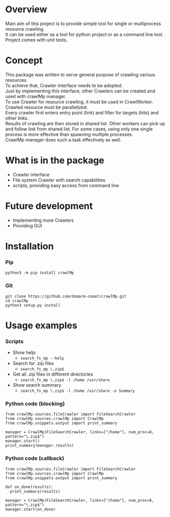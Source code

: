 # Overview #

Main aim of this project is to provide simple tool for single or multiprocess resource crawling.  
It can be used either as a tool for python project or as a command line tool.  
Project comes with unit tests. 

# Concept #

This package was written to serve general purpose of crawling various resources.  
To achieve that, Crawler interface needs to be adopted.  
Just by implementing this interface, other Crawlers can be created and used with crawlMp manager.  
To use Crawler for resource crawling, it must be used in CrawlWorker.  
Crawled resource must be parallelized.  
Every crawler first enters entry point (link) and filter for targets (hits) and other links.  
Results of crawling are then stored in shared list.
Other workers can pick up and follow link from shared list.
For some cases, using only one single process is more effective than spawning multiple processes.  
CrawlMp manager does such a task effectively as well.  

# What is in the package #

- Crawler interface
- File system Crawler with search capabilities
- scripts, providing easy access from command line 

# Future development #

- Implementing more Crawlers
- Providing GUI

# Installation #

### Pip ###
`python3 -m pip install crawlMp`

### Git ###
`git clone https://github.com/domarm-comat/crawlMp.git`  
`cd crawlMp`  
`python3 setup.py install`  

# Usage examples #

### Scripts ###

* Show help:
  * `search_fs_mp --help`
* Search for .zip files
  * `search_fs_mp \.zip$`
* Get all .zip files in different directories
  * `search_fs_mp \.zip$ -l /home /usr/share`
* Show search summary
  * `search_fs_mp \.zip$ -l /home /usr/share -o Summary`

### Python code (blocking) ###

```
from crawlMp.sources.fileCrawler import FileSearchCrawler
from crawlMp.sources.crawlMp import CrawlMp
from crawlMp.snippets.output import print_summary

manager = CrawlMp(FileSearchCrawler, links=["/home"], num_proc=8, pattern="\.zip$")
manager.start()
print_summary(manager.results)
```

### Python code (callback) ###

```
from crawlMp.sources.fileCrawler import FileSearchCrawler
from crawlMp.sources.crawlMp import CrawlMp
from crawlMp.snippets.output import print_summary

def on_done(results):
  print_summary(results)

manager = CrawlMp(FileSearchCrawler, links=["/home"], num_proc=8, pattern="\.zip$")
manager.start(on_done)
```
